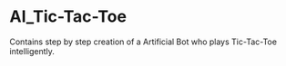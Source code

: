 # AI_Tic-Tac-Toe
Contains step by step creation of a Artificial Bot who plays Tic-Tac-Toe intelligently.
